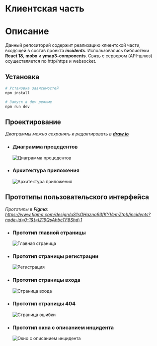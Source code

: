 # Клиентская часть 

# Описание
Данный репозиторий содержит реализацию клиентской части, входящей в состав проекта ***incidents***.
Использовались библиотеки **React 18**, **mobx** и **ymap3-components**.
Связь с сервером (API-шлюз) осуществляется по http/https и websocket.

## Установка

```bash
# Установка зависимостей
npm install

# Запуск в dev режиме
npm run dev
```

## Проектирование

_Диаграммы можно сохранять и редактировать в ***[draw.io](https://app.diagrams.net/)***_

- ### Диаграмма прецедентов
     ![Диаграмма прецедентов](https://github.com/ByeLarry/incidents-frontend/assets/120035099/246fc3bc-2a86-4948-9ce4-f2228c897f68)

- ### Архитектура приложения
    ![Архитектура приложения](https://github.com/user-attachments/assets/0a4c07b9-a896-4e9e-860c-2a3ebc212536)

## Прототипы пользовательского интерфейса

_Прототипы в **Figma**: https://www.figma.com/design/uS1sOHazna93fKYVemZtpb/incidents?node-id=0-1&t=I219QsAhbcTF8Shd-1_

- ### Прототип главной страницы
  ![Главная страница](https://github.com/ByeLarry/incidents-frontend/assets/120035099/9e6d3036-5451-4641-9836-744bce41cc1f)

- ### Прототип страницы регистрации
  ![Регистрация](https://github.com/ByeLarry/incidents-frontend/assets/120035099/0b8cf9b1-144e-4a54-b91c-b8bc6dfcb0bd)

- ### Прототип страницы входа
  ![Страница входа](https://github.com/ByeLarry/incidents-frontend/assets/120035099/feda1642-3500-466e-846d-7ce0245b88b7)

- ### Прототип страницы 404
  ![Страница ошибки](https://github.com/ByeLarry/incidents-frontend/assets/120035099/388927f1-51af-4456-b7af-225a6589160b)

- ### Прототип окна с описанием инцидента
  ![Окно с описанием инцидента](https://github.com/user-attachments/assets/4ebe520d-8945-449e-a39f-ff271e67866c)





